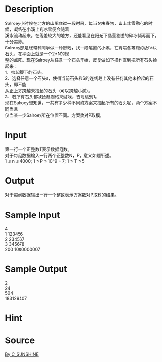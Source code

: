 
# Description

<div class="content"><div>Salroey小时候在北方的山里住过一段时间，每当冬末春初，山上冰雪融化的时候，凝结在小溪上的冰雪便会随着</div>
<div>溪水流动起来。在落差较大的地方，还能看见在阳光下晶莹剔透的碎冰倾泻而下，十分美妙。</div>
<div>Salroey那是经常和同学做一种游戏，找一段笔直的小溪，在两端各等距的放Ⅳ块石头，在平面上就是一个2*N的规</div>
<div>整的点阵。现在Salroey从任意一个石头开始，反复做如下操作直到把所有石头捡起来：</div>
<div>1．捡起脚下的石头。</div>
<div>2．选择任意一个石头s，使得当前石头和S的连线段上没有任何其他未捡起的石头，即不能</div>
<div>从正上方跨越未捡起的石头（可以跨越小溪）。</div>
<div>3．若所有石头都被捡起则结束游戏，否则跳到1。</div>
<div>现在Salroey想知道，一共有多少种不同的方案来捡起所有的石头呢，两个方案不同当且</div>
<div>仅当某一步Salroey所在位置不同。方案数对P取模。</div>
<p></p></div>

# Input

<div class="content"><div>第一行一个正整数T表示数据组数。</div>
<div>对于每组数据输入一行两个正整数N，P，意义如题所述。</div>
<div>1 ≤ n ≤ 4000; 1 ≤ P ≤ 10^9 + 7; 1 ≤ T ≤ 5</div>
<p></p></div>

# Output

<div class="content"><div>对于每组数据输出一行一个整数表示方案数对P取模的结果。</div>
<p></p></div>

# Sample Input

<div class="content"><span class="sampledata">4<br/>
1 123456<br/>
2 234567<br/>
3 345678<br/>
200  1000000007</span></div>

# Sample Output

<div class="content"><span class="sampledata">2<br/>
24<br/>
504<br/>
183129407</span></div>

# Hint

<div class="content"><p></p></div>

# Source

<div class="content"><p><a href="problemset.php?search=By C_SUNSHINE">By C_SUNSHINE</a></p></div>

